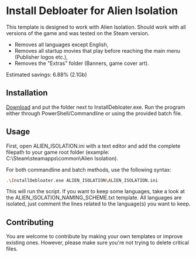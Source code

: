 # Install Debloater for Alien Isolation

This template is designed to work with Alien Isolation. Should work with all versions of the game and was tested on the Steam version. 
- Removes all languages except English,
- Removes all startup movies that play before reaching the main menu (Publisher logos etc.),
- Removes the "Extras" folder (Banners, game cover art).

Estimated savings: 6.88% (2.1Gb)

## Installation

[Download](https://github.com/neatodev/InstallDebloater/blob/main/templates/ALIEN_ISOLATION/ALIEN_ISOLATION.zip) and put the folder next to InstallDebloater.exe. Run the program either through PowerShell/Commandline or using the provided batch file.

## Usage

First, open ALIEN_ISOLATION.ini with a text editor and add the complete filepath to your game root folder (example: C:\Steam\steamapps\common\Alien Isolation).

For both commandline and batch methods, use the following syntax:

```bash
.\InstallDebloater.exe ALIEN_ISOLATION\ALIEN_ISOLATION.ini
```
This will run the script.
If you want to keep some languages, take a look at the ALIEN_ISOLATION_NAMING_SCHEME.txt template. All languages are isolated, just comment the lines related to the language(s) you want to keep. 

## Contributing
You are welcome to contribute by making your own templates or improve existing ones. However, please make sure you're not trying to delete critical files. 